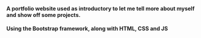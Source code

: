 #### A portfolio website used as introductory to let me tell more about myself and show off some projects.
#### Using the Bootstrap framework, along with HTML, CSS and JS
